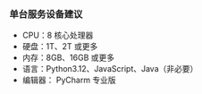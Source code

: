 ### 单台服务设备建议

- CPU：8 核心处理器
- 硬盘：1T、2T 或更多
- 内存：8GB、16GB 或更多
- 语言：Python3.12、JavaScript、Java（非必要）
- 编辑器： PyCharm 专业版